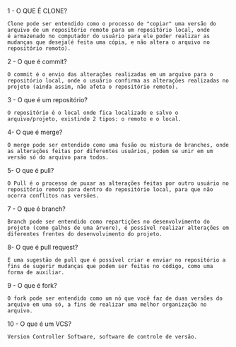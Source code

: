 1 - O QUE É CLONE?

    Clone pode ser entendido como o processo de "copiar" uma versão do arquivo de um repositório remoto para um repositório local, onde
    é armazenado no computador do usuário para ele poder realizar as mudanças que deseja(é feita uma cópia, e não altera o arquivo no repositório remoto).

2 - O que é commit?

    O commit é o envio das alterações realizadas em um arquivo para o repositório local, onde o usuário confirma as alterações realizadas no projeto (ainda assim, não afeta o repositório remoto).

3 - O que é um repositório?

    O repositório é o local onde fica localizado e salvo o arquivo/projeto, existindo 2 tipos: o remoto e o local.

4- O que é merge?

    O merge pode ser entendido como uma fusão ou mistura de branches, onde as alterações feitas por diferentes usuários, podem se unir em um versão só do arquivo para todos.

5- O que é pull?

    O Pull é o processo de puxar as alterações feitas por outro usuário no repositório remoto para dentro do repositório local, para que não ocorra conflitos nas versões.

7 - O que é branch?

    Branch pode ser entendido como repartições no desenvolvimento do projeto (como galhos de uma árvore), é possível realizar alterações em diferentes frentes do desenvolvimento do projeto.

8- O que é pull request?

    É uma sugestão de pull que é possível criar e enviar no repositório a fins de sugerir mudanças que podem ser feitas no código, como uma forma de auxiliar.

9 - O que é fork?

    O fork pode ser entendido como um nó que você faz de duas versões do arquivo em uma só, a fins de realizar uma melhor organização no arquivo.

10 - O que é um VCS?

    Version Controller Software, software de controle de versão.